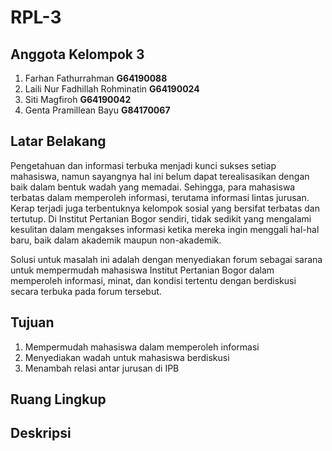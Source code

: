# RPL-3
## Anggota Kelompok 3
1. Farhan Fathurrahman **G64190088**
2. Laili Nur Fadhillah Rohminatin **G64190024**	
3. Siti Magfiroh **G64190042**
4. Genta Pramillean Bayu **G84170067**
## Latar Belakang
Pengetahuan dan informasi terbuka menjadi kunci sukses setiap mahasiswa, namun sayangnya hal ini belum dapat terealisasikan dengan baik dalam bentuk wadah yang memadai. Sehingga, para mahasiswa terbatas dalam memperoleh informasi, terutama informasi lintas jurusan. Kerap terjadi juga terbentuknya kelompok sosial yang bersifat terbatas dan tertutup. Di Institut Pertanian Bogor sendiri, tidak sedikit yang mengalami kesulitan dalam mengakses informasi ketika mereka ingin menggali hal-hal baru, baik dalam akademik maupun non-akademik.

Solusi untuk masalah ini adalah dengan menyediakan forum sebagai sarana untuk mempermudah mahasiswa Institut Pertanian Bogor dalam memperoleh informasi, minat, dan kondisi tertentu dengan berdiskusi secara terbuka pada forum tersebut.
## Tujuan
1. Mempermudah mahasiswa dalam memperoleh informasi
2. Menyediakan wadah untuk mahasiswa berdiskusi
3. Menambah relasi antar jurusan di IPB
## Ruang Lingkup
## Deskripsi 
